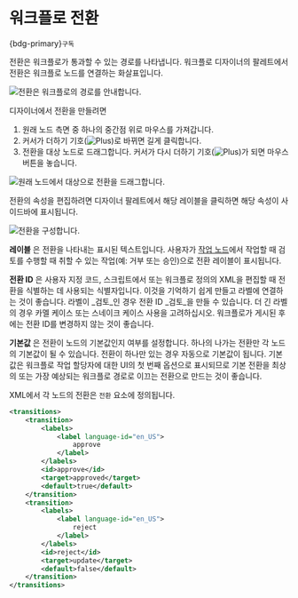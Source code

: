 # 워크플로 전환

{bdg-primary}`구독`

전환은 워크플로가 통과할 수 있는 경로를 나타냅니다. 워크플로 디자이너의 팔레트에서 전환은 워크플로 노드를 연결하는 화살표입니다.

![전환은 워크플로의 경로를 안내합니다.](./workflow-transitions/images/01.png)

디자이너에서 전환을 만들려면

1. 원래 노드 측면 중 하나의 중간점 위로 마우스를 가져갑니다.
1. 커서가 더하기 기호(![Plus](../../../../images/icon-plus.png))로 바뀌면 길게 클릭합니다.
1. 전환을 대상 노드로 드래그합니다. 커서가 다시 더하기 기호(![Plus](../../../../images/icon-plus.png))가 되면 마우스 버튼을 놓습니다.

![원래 노드에서 대상으로 전환을 드래그합니다.](./workflow-transitions/images/02.png)

전환의 속성을 편집하려면 디자이너 팔레트에서 해당 레이블을 클릭하면 해당 속성이 사이드바에 표시됩니다.

![전환을 구성합니다.](./workflow-transitions/images/03.png)

**레이블** 은 전환을 나타내는 표시된 텍스트입니다. 사용자가 [작업 노드](../../developer-guide/workflow-task-node-reference.md)에서 작업할 때 검토를 수행할 때 취할 수 있는 작업(예: 거부 또는 승인)으로 전환 레이블이 표시됩니다.

**전환 ID** 은 사용자 지정 코드, 스크립트에서 또는 워크플로 정의의 XML을 편집할 때 전환을 식별하는 데 사용되는 식별자입니다. 이것을 기억하기 쉽게 만들고 라벨에 연결하는 것이 좋습니다. 라벨이 _검토_인 경우 전환 ID _검토_을 만들 수 있습니다. 더 긴 라벨의 경우 카멜 케이스 또는 스네이크 케이스 사용을 고려하십시오. 워크플로가 게시된 후에는 전환 ID를 변경하지 않는 것이 좋습니다.

**기본값** 은 전환이 노드의 기본값인지 여부를 설정합니다. 하나의 나가는 전환만 각 노드의 기본값이 될 수 있습니다. 전환이 하나만 있는 경우 자동으로 기본값이 됩니다. 기본값은 워크플로 작업 할당자에 대한 UI의 첫 번째 옵션으로 표시되므로 기본 전환을 최상의 또는 가장 예상되는 워크플로 경로로 이끄는 전환으로 만드는 것이 좋습니다.

XML에서 각 노드의 전환은 `전환` 요소에 정의됩니다.

```xml
<transitions>
    <transition>
        <labels>
            <label language-id="en_US">
                approve
            </label>
        </labels>
        <id>approve</id>
        <target>approved</target>
        <default>true</default>
    </transition>
    <transition>
        <labels>
            <label language-id="en_US">
                reject
            </label>
        </labels>
        <id>reject</id>
        <target>update</target>
        <default>false</default>
    </transition>
</transitions>
```
